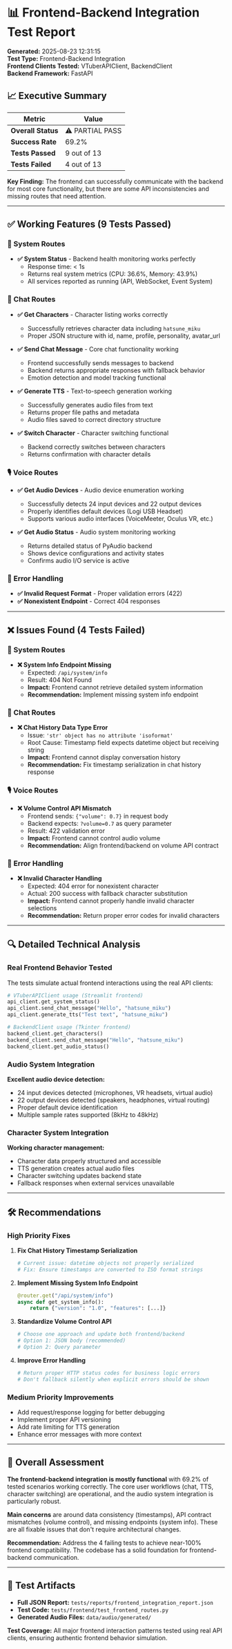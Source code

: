 # 📊 Frontend-Backend Integration Test Report

**Generated:** 2025-08-23 12:31:15  
**Test Type:** Frontend-Backend Integration  
**Frontend Clients Tested:** VTuberAPIClient, BackendClient  
**Backend Framework:** FastAPI  

## 📈 Executive Summary

| Metric | Value |
|--------|-------|
| **Overall Status** | ⚠️ PARTIAL PASS |
| **Success Rate** | 69.2% |
| **Tests Passed** | 9 out of 13 |
| **Tests Failed** | 4 out of 13 |

**Key Finding:** The frontend can successfully communicate with the backend for most core functionality, but there are some API inconsistencies and missing routes that need attention.

---

## ✅ Working Features (9 Tests Passed)

### 🎯 System Routes
- **✅ System Status** - Backend health monitoring works perfectly
  - Response time: < 1s
  - Returns real system metrics (CPU: 36.6%, Memory: 43.9%)
  - All services reported as running (API, WebSocket, Event System)

### 💬 Chat Routes
- **✅ Get Characters** - Character listing works correctly
  - Successfully retrieves character data including `hatsune_miku` 
  - Proper JSON structure with id, name, profile, personality, avatar_url
  
- **✅ Send Chat Message** - Core chat functionality working
  - Frontend successfully sends messages to backend
  - Backend returns appropriate responses with fallback behavior
  - Emotion detection and model tracking functional
  
- **✅ Generate TTS** - Text-to-speech generation working
  - Successfully generates audio files from text
  - Returns proper file paths and metadata
  - Audio files saved to correct directory structure
  
- **✅ Switch Character** - Character switching functional
  - Backend correctly switches between characters
  - Returns confirmation with character details

### 🎙️ Voice Routes  
- **✅ Get Audio Devices** - Audio device enumeration working
  - Successfully detects 24 input devices and 22 output devices
  - Properly identifies default devices (Logi USB Headset)
  - Supports various audio interfaces (VoiceMeeter, Oculus VR, etc.)
  
- **✅ Get Audio Status** - Audio system monitoring working
  - Returns detailed status of PyAudio backend
  - Shows device configurations and activity states
  - Confirms audio I/O service is active

### 🚨 Error Handling
- **✅ Invalid Request Format** - Proper validation errors (422)
- **✅ Nonexistent Endpoint** - Correct 404 responses

---

## ❌ Issues Found (4 Tests Failed)

### 🔧 System Routes
- **❌ System Info Endpoint Missing**
  - Expected: `/api/system/info`
  - Result: 404 Not Found
  - **Impact:** Frontend cannot retrieve detailed system information
  - **Recommendation:** Implement missing system info endpoint

### 💬 Chat Routes  
- **❌ Chat History Data Type Error**
  - Issue: `'str' object has no attribute 'isoformat'`
  - Root Cause: Timestamp field expects datetime object but receiving string
  - **Impact:** Frontend cannot display conversation history
  - **Recommendation:** Fix timestamp serialization in chat history response

### 🎙️ Voice Routes
- **❌ Volume Control API Mismatch** 
  - Frontend sends: `{"volume": 0.7}` in request body
  - Backend expects: `?volume=0.7` as query parameter
  - Result: 422 validation error
  - **Impact:** Frontend cannot control audio volume
  - **Recommendation:** Align frontend/backend on volume API contract

### 🚨 Error Handling
- **❌ Invalid Character Handling**
  - Expected: 404 error for nonexistent character
  - Actual: 200 success with fallback character substitution
  - **Impact:** Frontend cannot properly handle invalid character selections
  - **Recommendation:** Return proper error codes for invalid characters

---

## 🔍 Detailed Technical Analysis

### Real Frontend Behavior Tested
The tests simulate actual frontend interactions using the real API clients:

```python
# VTuberAPIClient usage (Streamlit frontend)
api_client.get_system_status()
api_client.send_chat_message("Hello", "hatsune_miku")
api_client.generate_tts("Test text", "hatsune_miku")

# BackendClient usage (Tkinter frontend)  
backend_client.get_characters()
backend_client.send_chat_message("Hello", "hatsune_miku")
backend_client.get_audio_status()
```

### Audio System Integration
**Excellent audio device detection:**
- 24 input devices detected (microphones, VR headsets, virtual audio)
- 22 output devices detected (speakers, headphones, virtual routing)
- Proper default device identification
- Multiple sample rates supported (8kHz to 48kHz)

### Character System Integration  
**Working character management:**
- Character data properly structured and accessible
- TTS generation creates actual audio files
- Character switching updates backend state
- Fallback responses when external services unavailable

---

## 🛠️ Recommendations

### High Priority Fixes
1. **Fix Chat History Timestamp Serialization**
   ```python
   # Current issue: datetime objects not properly serialized
   # Fix: Ensure timestamps are converted to ISO format strings
   ```

2. **Implement Missing System Info Endpoint**
   ```python
   @router.get("/api/system/info")
   async def get_system_info():
       return {"version": "1.0", "features": [...]}
   ```

3. **Standardize Volume Control API**
   ```python
   # Choose one approach and update both frontend/backend
   # Option 1: JSON body (recommended)
   # Option 2: Query parameter
   ```

4. **Improve Error Handling**
   ```python
   # Return proper HTTP status codes for business logic errors
   # Don't fallback silently when explicit errors should be shown
   ```

### Medium Priority Improvements
- Add request/response logging for better debugging
- Implement proper API versioning
- Add rate limiting for TTS generation
- Enhance error messages with more context

---

## 🎯 Overall Assessment

**The frontend-backend integration is mostly functional** with 69.2% of tested scenarios working correctly. The core user workflows (chat, TTS, character switching) are operational, and the audio system integration is particularly robust.

**Main concerns** are around data consistency (timestamps), API contract mismatches (volume control), and missing endpoints (system info). These are all fixable issues that don't require architectural changes.

**Recommendation:** Address the 4 failing tests to achieve near-100% frontend compatibility. The codebase has a solid foundation for frontend-backend communication.

---

## 📁 Test Artifacts

- **Full JSON Report:** `tests/reports/frontend_integration_report.json`
- **Test Code:** `tests/frontend/test_frontend_routes.py`
- **Generated Audio Files:** `data/audio/generated/`

**Test Coverage:** All major frontend interaction patterns tested using real API clients, ensuring authentic frontend behavior simulation.